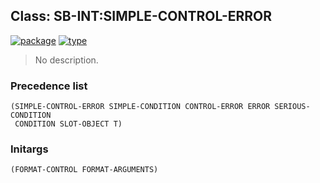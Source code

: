 ## Class: SB-INT:SIMPLE-CONTROL-ERROR
[![package](https://img.shields.io/badge/Package-SB--INT-5f9ea0.svg?style=social&colorA=999999)](../) [![type](https://img.shields.io/badge/Type-Class-5f9ea0.svg?style=social&colorA=999999)](../#class) 

> No description.

### Precedence list
```
(SIMPLE-CONTROL-ERROR SIMPLE-CONDITION CONTROL-ERROR ERROR SERIOUS-CONDITION
 CONDITION SLOT-OBJECT T)
```
### Initargs
```
(FORMAT-CONTROL FORMAT-ARGUMENTS)
```
